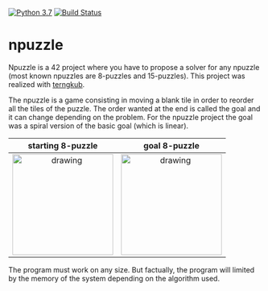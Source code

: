 [![Python 3.7](https://img.shields.io/badge/python-3.7-blue.svg)](https://www.python.org/downloads/release/python-360/)
[![Build Status](https://travis-ci.org/fxbabin/npuzzle.png)](https://travis-ci.org/fxbabin/npuzzle)

# npuzzle

Npuzzle is a 42 project where you have to propose a solver for any npuzzle (most known npuzzles are 8-puzzles and 15-puzzles). This project was realized with [terngkub](https://github.com/terngkub).

The npuzzle is a game consisting in moving a blank tile in order to reorder all the tiles of the puzzle. The order wanted at the end is called the goal and it can change depending on the problem. For the npuzzle project the goal was a spiral version of the basic goal (which is linear).

starting 8-puzzle             |  goal 8-puzzle
:-------------------------:|:-------------------------:
<img src="imgs/start_8puzzle.png" alt="drawing" width="200"/>  |  <img src="imgs/goal_8puzzle.png" alt="drawing" width="200"/>

The program must work on any size. But factually, the program will limited by the memory of the system depending on the algorithm used.
